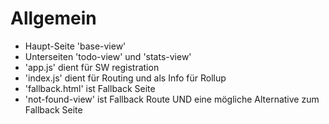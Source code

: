 
# Allgemein
- Haupt-Seite 'base-view'
- Unterseiten 'todo-view' und 'stats-view'
- 'app.js' dient für SW registration
- 'index.js' dient für Routing und als Info für Rollup
- 'fallback.html' ist Fallback Seite
- 'not-found-view' ist Fallback Route UND eine mögliche Alternative zum Fallback Seite 

   
